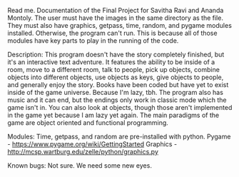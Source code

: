 Read me.  Documentation of the Final Project for Savitha Ravi and Ananda Montoly.
The user must have the images in the same directory as the file.  They must also have graphics, getpass, time, random, and pygame modules installed.  Otherwise, the program can't run.  This is because all of those modules have key parts to play in the running of the code.

Description:  This program doesn't have the story completely finished, but it's an interactive text adventure.  It features the ability to be inside of a room, move to a different room, talk to people, pick up objects, combine objects into different objects, use objects as keys, give objects to people, and generally enjoy the story.  Books have been coded but have yet to exist inside of the game universe.  Because I'm lazy, tbh.  The program also has music and it can end, but the endings only work in classic mode which the game isn't in.  You can also look at objects, though those aren't implemented in the game yet because I am lazy yet again.  The main paradigms of the game are object oriented and functional programming.

Modules:
Time, getpass, and random are pre-installed with python.
Pygame - https://www.pygame.org/wiki/GettingStarted
Graphics - http://mcsp.wartburg.edu/zelle/python/graphics.py

Known bugs:
Not sure.  We need some new eyes.
